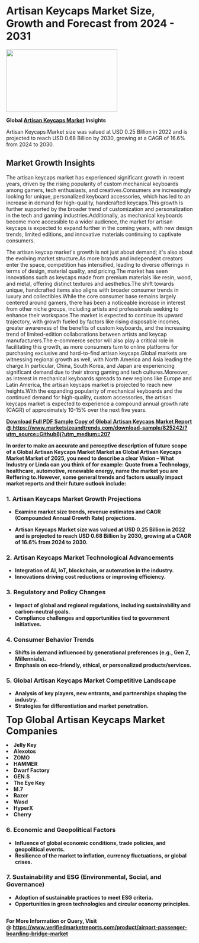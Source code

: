 <H1>Artisan Keycaps Market Size, Growth and Forecast from 2024 - 2031</H1><img class="aligncenter size-medium wp-image-584254" src="https://thirdeyenews.in/wp-content/uploads/2024/09/Global-Market-Research-300x168.jpeg" alt="" width="300" height="168" /><p><strong>Global&nbsp;<a href="https://www.marketsizeandtrends.com/download-sample/825242/?utm_source=Github8j?utm_medium=207">Artisan Keycaps Market</a> Insights</strong></p><p>Artisan Keycaps Market size was valued at USD 0.25 Billion in 2022 and is projected to reach USD 0.68 Billion by 2030, growing at a CAGR of 16.6% from 2024 to 2030.</p><p><h2>Market Growth Insights</h2> <p>The artisan keycaps market has experienced significant growth in recent years, driven by the rising popularity of custom mechanical keyboards among gamers, tech enthusiasts, and creatives.Consumers are increasingly looking for unique, personalized keyboard accessories, which has led to an increase in demand for high-quality, handcrafted keycaps.This growth is further supported by the broader trend of customization and personalization in the tech and gaming industries.Additionally, as mechanical keyboards become more accessible to a wider audience, the market for artisan keycaps is expected to expand further in the coming years, with new design trends, limited editions, and innovative materials continuing to captivate consumers.</p> <p><strong><a href="#"></a></strong></p> <p>The artisan keycap market's growth is not just about demand; it's also about the evolving market structure.As more brands and independent creators enter the space, competition has intensified, leading to diverse offerings in terms of design, material quality, and pricing.The market has seen innovations such as keycaps made from premium materials like resin, wood, and metal, offering distinct textures and aesthetics.The shift towards unique, handcrafted items also aligns with broader consumer trends in luxury and collectibles.While the core consumer base remains largely centered around gamers, there has been a noticeable increase in interest from other niche groups, including artists and professionals seeking to enhance their workspace.The market is expected to continue its upward trajectory, with growth fueled by factors like rising disposable incomes, greater awareness of the benefits of custom keyboards, and the increasing trend of limited-edition collaborations between artists and keycap manufacturers.The e-commerce sector will also play a critical role in facilitating this growth, as more consumers turn to online platforms for purchasing exclusive and hard-to-find artisan keycaps.Global markets are witnessing regional growth as well, with North America and Asia leading the charge.In particular, China, South Korea, and Japan are experiencing significant demand due to their strong gaming and tech cultures.Moreover, as interest in mechanical keyboards spreads to new regions like Europe and Latin America, the artisan keycaps market is projected to reach new heights.With the expanding popularity of mechanical keyboards and the continued demand for high-quality, custom accessories, the artisan keycaps market is expected to experience a compound annual growth rate (CAGR) of approximately 10-15% over the next five years.</p> <p><strong><a href="#"></p><p><span class=""><strong>Download Full PDF Sample Copy of Global Artisan Keycaps Market Report</strong> @ <a href="https://www.marketsizeandtrends.com/download-sample/825242/?utm_source=Github8j?utm_medium=207" target="_blank">https://www.marketsizeandtrends.com/download-sample/825242/?utm_source=Github8j?utm_medium=207</a></span></p><p>In order to make an accurate and perceptive description of future scope of a Global&nbsp;Artisan Keycaps Market Market as Global&nbsp;Artisan Keycaps Market Market of 2025, you need to describe a clear Vision &ndash; What Industry or Linda can you think of for example: Quote from a Technology, healthcare, automotive, renewable energy, name the market you are Reffering to.However, some general trends and factors usually impact market reports and their future outlook include:</p><h3>1.&nbsp;<strong>Artisan Keycaps Market Growth Projections</strong></h3><ul><li>Examine market size trends, revenue estimates and CAGR (Compounded Annual Growth Rate) projections.</li><li><p>Artisan Keycaps Market size was valued at USD 0.25 Billion in 2022 and is projected to reach USD 0.68 Billion by 2030, growing at a CAGR of 16.6% from 2024 to 2030.</p></li></ul><h3>2.&nbsp;<strong>Artisan Keycaps Market Technological Advancements</strong></h3><ul><li>Integration of AI, IoT, blockchain, or automation in the industry.</li><li>Innovations driving cost reductions or improving efficiency.</li></ul><h3>3.&nbsp;<strong>Regulatory and Policy Changes</strong></h3><ul><li>Impact of global and regional regulations, including sustainability and carbon-neutral goals.</li><li>Compliance challenges and opportunities tied to government initiatives.</li></ul><h3>4.&nbsp;<strong>Consumer Behavior Trends</strong></h3><ul><li>Shifts in demand influenced by generational preferences (e.g., Gen Z, Millennials).</li><li>Emphasis on eco-friendly, ethical, or personalized products/services.</li></ul><h3>5.&nbsp;<strong>Global Artisan Keycaps Market Competitive Landscape</strong></h3><ul><li>Analysis of key players, new entrants, and partnerships shaping the industry.</li><li>Strategies for differentiation and market penetration.</li></ul><p data-pm-slice="1 1 []"><span style="color: inherit; font-family: inherit; font-size: 25px;">Top Global Artisan Keycaps Market Companies</span></p><div class="" data-test-id=""><p><li>Jelly Key</li><li> Alexotos</li><li> ZOMO</li><li> HAMMER</li><li> Dwarf Factory</li><li> GEN.S</li><li> The Eye Key</li><li> M.7</li><li> Razer</li><li> Wasd</li><li> HyperX</li><li> Cherry</li></p></div><h3>6.&nbsp;<strong>Economic and Geopolitical Factors</strong></h3><ul><li>Influence of global economic conditions, trade policies, and geopolitical events.</li><li>Resilience of the market to inflation, currency fluctuations, or global crises.</li></ul><h3>7.&nbsp;<strong>Sustainability and ESG (Environmental, Social, and Governance)</strong></h3><ul><li>Adoption of sustainable practices to meet ESG criteria.</li><li>Opportunities in green technologies and circular economy principles.</li></ul><h2><strong style="font-size: 14px;">For More Information or Query, Visit @&nbsp;</strong><a style="background-color: #ffffff; font-size: 14px;" href="https://www.marketsizeandtrends.com/report/artisan-keycaps-market/" target="_blank">https://www.verifiedmarketreports.com/product/airport-passenger-boarding-bridge-market</a></h2>